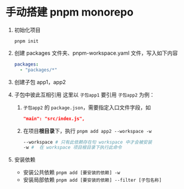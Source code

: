 # 手动搭建 pnpm monorepo

1. 初始化项目

   `pnpm init`

2. 创建 packages 文件夹、pnpm-workspace.yaml 文件，写入如下内容

   ```yaml
   packages:
     - "packages/*"
   ```

3. 创建子包 app1，app2

4. 子包中彼此互相引用
   这里以 `子包app1` 要引用 `子包app2` 为例：

   1. `子包app2` 的 `package.json`，需要指定入口文件字段，如
      ```json
      "main": "src/index.js",
      ```
   2. 在项目**根目录**下，执行 `pnpm add app2 --workspace -w`
      ```sh
      --workspace # 只有此依赖存在句 workspace 中才会被安装
      -w #  在 workspace 项目根目录下执行此命令
      ```

5. 安装依赖
   - 安装公共依赖
     `pnpm add [要安装的依赖] -w`
   - 安装局部依赖
     `pnpm add [要安装的依赖] --filter [子包名称]`
